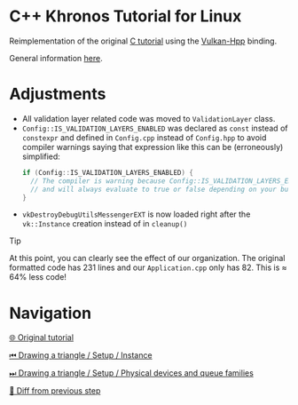 # C++ Khronos Tutorial for Linux

Reimplementation of the original
[C tutorial](https://docs.vulkan.org/tutorial/latest/00_Introduction.html)
using the [Vulkan-Hpp](https://github.com/KhronosGroup/Vulkan-Hpp) binding.

General information [here](https://github.com/Pacheco95/khronos-vulkan-tutorial-cpp/blob/main/README.md).

# Adjustments

- All validation layer related code was moved to `ValidationLayer` class.
- `Config::IS_VALIDATION_LAYERS_ENABLED` was declared as `const` instead of `constexpr` and defined in `Config.cpp`
  instead of `Config.hpp` to avoid compiler warnings saying that expression like this can be (erroneously) simplified:
  ```c++
  if (Config::IS_VALIDATION_LAYERS_ENABLED) {
    // The compiler is warning because Config::IS_VALIDATION_LAYERS_ENABLED is a constexpr
    // and will always evaluate to true or false depending on your build target (Debug / Release)
  }
  ```
- `vkDestroyDebugUtilsMessengerEXT` is now loaded right after the `vk::Instance` creation instead of in `cleanup()`

> [!TIP]
> At this point, you can clearly see the effect of our organization.
> The original formatted code has 231 lines and our `Application.cpp` only has 82. This is ≈ 64% less code!

# Navigation

[🌐 Original tutorial](https://docs.vulkan.org/tutorial/latest/03_Drawing_a_triangle/00_Setup/02_Validation_layers.html)

[⏮ Drawing a triangle / Setup / Instance](https://github.com/Pacheco95/khronos-vulkan-tutorial-cpp/tree/linux/02-drawing-triangle/01-setup/02-instance)

[⏭ Drawing a triangle / Setup / Physical devices and queue families](https://github.com/Pacheco95/khronos-vulkan-tutorial-cpp/tree/linux/02-drawing-triangle/01-setup/04-physical-devices-and-queue-families)

[🔄 Diff from previous step](https://github.com/Pacheco95/khronos-vulkan-tutorial-cpp/compare/linux/02-drawing-triangle/01-setup/02-instance...linux/02-drawing-triangle/01-setup/03-validation-layers)
